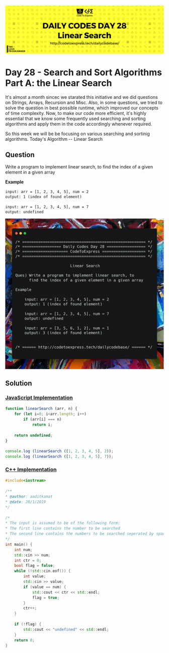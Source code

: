 ![cover](./cover.png)

# Day 28 - Search and Sort Algorithms Part A: the Linear Search

It's almost a month sincec we starated this initiative and we did questions on Strings, Arrays, Recursion and Misc. Also, in some questions, we tried to solve the question in best possible runtime, which improved our concepts of time complexity. Now, to make our code more efficient, it's highly essential that we know some frequently used searching and sorting algorithms and apply them in the code accordingly whenever required.

So this week we will be be focusing on various searching and sortinig algorithms. Today's Algorithm -- Linear Search

## Question

Write a program to implement linear search, to find the index of a given element in a given array

**Example**

```
input: arr = [1, 2, 3, 4, 5], num = 2
output: 1 (index of found element)

input: arr = [1, 2, 3, 4, 5], num = 7
output: undefined
```

![ques](./ques.png)

## Solution

### [JavaScript Implementation](./JavaScript/linear.js)

```js
function linearSearch (arr, n) {
    for (let i=0; i<arr.length; i++) 
        if (arr[i] === n)
            return i;

    return undefined;
}

console.log (linearSearch ([1, 2, 3, 4, 5], 2));
console.log (linearSearch ([1, 2, 3, 4, 5], 7));
```

### [C++ Implementation](./C++/Aadit/solution.cpp)

```c++
#include<iostream>

/**
* @author: aaditkamat
* @date: 28/1/2019
*/

/*
* The input is assumed to be of the following form:
* The first line contains the number to be searched
* The second line contains the numbers to be searched seperated by spaces.
*/
int main() {
    int num;
    std::cin >> num;
    int ctr = 0;
    bool flag = false;
    while (!std::cin.eof()) {
        int value;
        std::cin >> value;
        if (value == num) {
            std::cout << ctr << std::endl;
            flag = true;
        }
        ctr++;
    }

    if (!flag) {
        std::cout << "undefined" << std::endl;
    }
    return 0;
}
```

